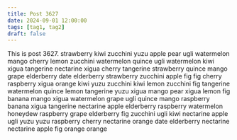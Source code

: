 ```yaml
---
title: Post 3627
date: 2024-09-01 12:00:00
tags: [tag1, tag2]
draft: false
---
```

This is post 3627.
strawberry
kiwi
zucchini
yuzu
apple
pear
ugli
watermelon
mango
cherry
lemon
zucchini
watermelon
quince
ugli
watermelon
kiwi
xigua
tangerine
nectarine
xigua
cherry
tangerine
strawberry
quince
mango
grape
elderberry
date
elderberry
strawberry
zucchini
apple
fig
fig
cherry
raspberry
xigua
orange
kiwi
yuzu
zucchini
kiwi
lemon
zucchini
fig
tangerine
watermelon
quince
lemon
tangerine
yuzu
xigua
mango
pear
xigua
lemon
fig
banana
mango
xigua
watermelon
grape
ugli
quince
mango
raspberry
banana
xigua
tangerine
nectarine
apple
elderberry
raspberry
watermelon
honeydew
raspberry
grape
elderberry
fig
zucchini
ugli
kiwi
nectarine
apple
ugli
yuzu
yuzu
raspberry
cherry
nectarine
orange
date
elderberry
nectarine
nectarine
apple
fig
orange
orange
